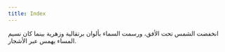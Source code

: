 ```yaml
---
title: Index
---
```


انخفضت الشمس تحت الأفق، ورسمت السماء بألوان برتقالية وزهرية بينما كان نسيم المساء يهمس عبر الأشجار.
